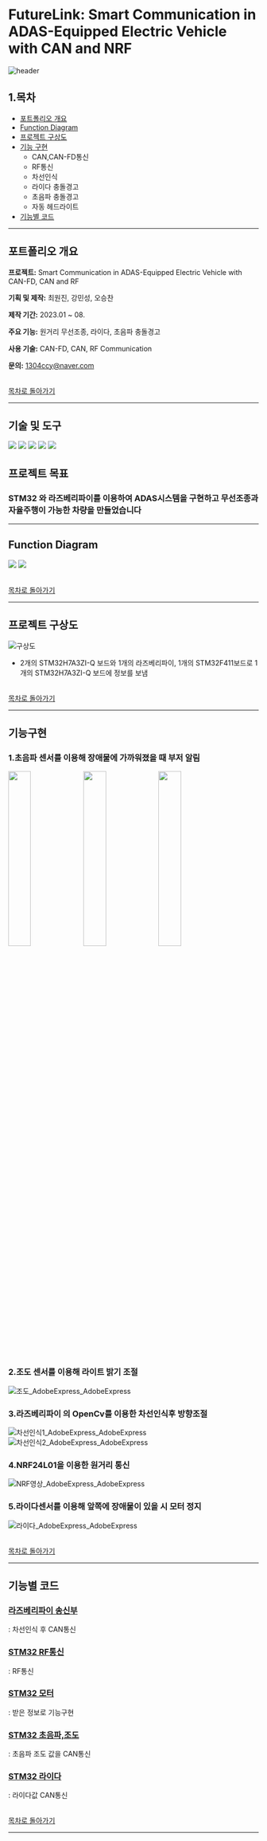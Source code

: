 # FutureLink: Smart Communication in ADAS-Equipped Electric Vehicle with CAN and NRF
![header](https://capsule-render.vercel.app/api?type=shark&color=auto&height=300&section=header&text=Future%20Link&fontSize=90)

##  1.목차 

- [포트폴리오 개요](#포트폴리오-개요)
- [Function Diagram](#Function-Diagram)
- [프로젝트 구상도](#프로젝트-구상도)
- [기능 구현](#기능구현)
  - CAN,CAN-FD통신
  - RF통신
  - 차선인식
  - 라이다 충돌경고
  - 초음파 충돌경고
  - 자동 헤드라이트
- [기능별 코드](#기능별-코드)

---

## 포트폴리오 개요

 **프로젝트:** Smart Communication in ADAS-Equipped Electric Vehicle with CAN-FD, CAN and RF

 **기획 및 제작:** 최원진, 강민성, 오승찬

 **제작 기간:** 2023.01 ~ 08.

 **주요 기능:** 원거리 무선조종, 라이다, 초음파 충돌경고

 **사용 기술:** CAN-FD, CAN, RF Communication

 **문의:** 1304ccy@naver.com

 <br> [목차로 돌아가기](#1목차) <br>

---

## 기술 및 도구

<img src="https://img.shields.io/badge/STM32-03234B?style=for-the-badge&logo=stmicroelectronics&logoColor=white"> <img src="https://img.shields.io/badge/raspberrypi-A22846?style=for-the-badge&logo=raspberrypi&logoColor=white"> <img src="https://img.shields.io/badge/C-A8B9CC?style=for-the-badge&logo=C&logoColor=white"> <img src="https://img.shields.io/badge/Python-3776AB?style=for-the-badge&logo=Python&logoColor=white"> <img src="https://img.shields.io/badge/GITHUB-181717?style=for-the-badge&logo=github&logoColor=white"> 

## 프로젝트 목표

### STM32 와 라즈베리파이를 이용하여 ADAS시스템을 구현하고 무선조종과 자율주행이 가능한 차량을 만들었습니다

---

## Function Diagram

<img src="https://github.com/crasdok/capstone/assets/118472691/7d55455e-2d82-4735-b75a-c6cfbd8d08fb">

<img src="https://github.com/crasdok/capstone/assets/118472691/b5b2ef22-94be-4bad-b81d-e5aeea6a81f9">

<br> [목차로 돌아가기](#1목차) <br>


---

## 프로젝트 구상도

![구상도](https://github.com/crasdok/capstone/assets/118472691/957f725b-7a13-4690-96ac-83ff8acd3b38)

- 2개의 STM32H7A3ZI-Q 보드와 1개의 라즈베리파이, 1개의 STM32F411보드로 1개의 STM32H7A3ZI-Q 보드에 정보를 보냄

<br> [목차로 돌아가기](#1목차) <br>

---

## 기능구현

  ### 1.초음파 센서를 이용해 장애물에 가까워졌을 때 부저 알림

<img width="30%" src="https://github.com/crasdok/capstone/assets/118472691/69ab3329-fc5e-4d6d-9518-1cb6826d1e31"/><img width="30%" src="https://github.com/crasdok/capstone/assets/118472691/2b596211-5e08-41d8-b036-ee912e681f41"/><img width="30%" src="https://github.com/crasdok/capstone/assets/118472691/a3dd97c7-925e-4b5d-aa1d-d159df591aff"/>
  
  ### 2.조도 센서를 이용해 라이트 밝기 조절

   ![조도_AdobeExpress_AdobeExpress](https://github.com/crasdok/capstone/assets/118472691/9af83768-4169-43a9-a157-16b1ed7a79a8)
   
  ### 3.라즈베리파이 의 OpenCv를 이용한 차선인식후 방향조절

  ![차선인식1_AdobeExpress_AdobeExpress](https://github.com/crasdok/capstone/assets/118472691/1354c4d5-52e4-4307-b605-7505c764afac) ![차선인식2_AdobeExpress_AdobeExpress](https://github.com/crasdok/capstone/assets/118472691/87baa6f4-f911-4d27-be59-0a3b4d04b713)

  

  
  ### 4.NRF24L01을 이용한 원거리 통신

  ![NRF영상_AdobeExpress_AdobeExpress](https://github.com/crasdok/capstone/assets/118472691/0e8da015-865e-457a-8531-79db8783a3ea)

  
  
  ### 5.라이다센서를 이용해 앞쪽에 장애물이 있을 시 모터 정지

 ![라이다_AdobeExpress_AdobeExpress](https://github.com/crasdok/capstone/assets/118472691/9ee851ef-f989-4317-b288-fad4d372f022)

<br> [목차로 돌아가기](#1목차) <br>


---



## 기능별 코드

  ### [라즈베리파이 송신부](https://github.com/crasdok/capstone/blob/main/RaspberryPi_Tx)
: 차선인식 후 CAN통신

  ### [STM32 RF통신](https://github.com/crasdok/capstone/tree/main/STM32F411_TX)
: RF통신

  ### [STM32 모터](https://github.com/crasdok/capstone/tree/main/STM32H7A3ZI_1_RX)
: 받은 정보로 기능구현

  ### [STM32 초음파,조도](https://github.com/crasdok/capstone/tree/main/STM32H7A3ZI_2_TX)
: 초음파 조도 값을 CAN통신

  ### [STM32 라이다](https://github.com/crasdok/capstone/tree/main/STM32H7A3ZI_3_TX)
: 라이다값 CAN통신

<br> [목차로 돌아가기](#1목차) <br>

---


